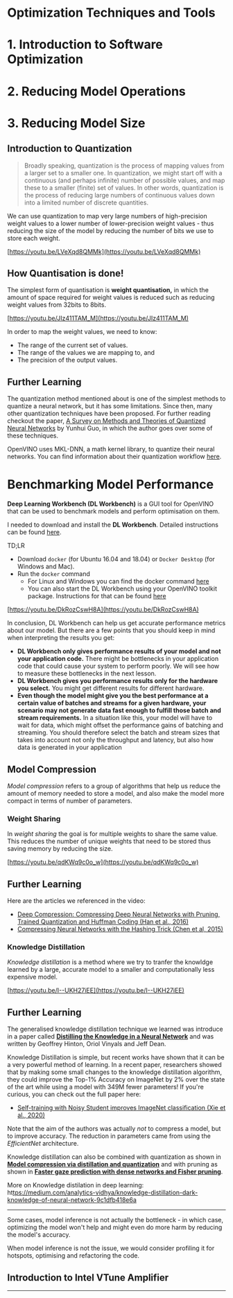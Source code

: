 # Optimization Techniques and Tools

# 1. Introduction to Software Optimization

# 2. Reducing Model Operations

# 3. Reducing Model Size

## Introduction to Quantization

> Broadly speaking, quantization is the process of mapping values from a larger set to a smaller one. In quantization, we might start off with a continuous (and perhaps infinite) number of possible values, and map these to a smaller (finite) set of values. In other words, quantization is the process of reducing large numbers of continuous values down into a limited number of discrete quantities.

We can use quantization to map very large numbers of high-precision weight values to a lower number of lower-precision weight values - thus reducing the size of the model by reducing the number of bits we use to store each weight.

[https://youtu.be/LVeXqd8QMMk](https://youtu.be/LVeXqd8QMMk)

## **How Quantisation is done!**

The simplest form of quantisation is **weight quantisation,** in which the amount of space required for weight values is reduced such as reducing weight values from 32bits to 8bits.

[https://youtu.be/JIz411TAM_M](https://youtu.be/JIz411TAM_M)

In order to map the weight values, we need to know:

- The range of the current set of values.
- The range of the values we are mapping to, and
- The precision of the output values.

## Further Learning

The quantization method mentioned about is one of the simplest methods to quantize a neural network, but it has some limitations. Since then, many other quantization techniques have been
proposed. For further reading checkout the paper, [A Survey on Methods and Theories of Quantized Neural Networks](https://arxiv.org/pdf/1808.04752.pdf) by Yunhui Guo, in which the author goes over some of these techniques.

OpenVINO uses MKL-DNN, a math kernel library, to quantize their
neural networks. You can find information about their quantization
workflow [here](https://intel.github.io/mkl-dnn/ex_int8_simplenet.html).

# Benchmarking Model Performance

**Deep Learning Workbench (DL Workbench)** is a GUI tool for OpenVINO that can be used to benchmark models and perform optimisation on them.

I needed to download and install the **DL Workbench**. Detailed instructions can be found [here](https://docs.openvinotoolkit.org/latest/_docs_Workbench_DG_Install_Workbench.html).

TD;LR

- Download `docker` (for Ubuntu 16.04 and 18.04) or `Docker Desktop` (for Windows and Mac).
- Run the `docker` command
    - For Linux and Windows you can find the docker command [here](https://docs.openvinotoolkit.org/latest/_docs_Workbench_DG_Install_from_Docker_Hub.html#install_dl_workbench_from_docker_hub_on_windows_os)
    - You can also start the DL Workbench using your OpenVINO toolkit package. Instructions for that can be found [here](https://docs.openvinotoolkit.org/latest/_docs_Workbench_DG_Install_from_Package.html)

[https://youtu.be/DkRozCswH8A](https://youtu.be/DkRozCswH8A)

In conclusion, DL Workbench can help us get accurate performance
metrics about our model. But there are a few points that you should keep in mind when interpreting the results you get:

- **DL Workbench only gives performance results of your model and not your application code.** There might be bottlenecks in your application code that could cause
your system to perform poorly. We will see how to measure these
bottlenecks in the next lesson.
- **DL Workbench gives you performance results only for the hardware you select.** You might get different results for different hardware.
- **Even though the model might give you the best performance at a certain value of batches and streams for a given hardware, your
scenario may not generate data fast enough to fulfill those batch and
stream requirements.** In a situation like this, your model will
have to wait for data, which might offset the performance gains of
batching and streaming. You should therefore select the batch and stream sizes that takes into account not only the throughput and latency, but
also how data is generated in your application

## Model Compression

*Model compression* refers to a group of algorithms that help us reduce the amount of memory needed to store a model, and also make the model more compact in terms of number of parameters.

### Weight Sharing

In *weight sharing* the goal is for multiple weights to share the same value. This reduces the number of unique weights that need to be stored thus saving memory by reducing  the size.

[https://youtu.be/qdKWq9c0o_w](https://youtu.be/qdKWq9c0o_w)

## Further Learning

Here are the articles we referenced in the video:

- [Deep Compression: Compressing Deep Neural Networks with Pruning, Trained Quantization and Huffman Coding (Han et al., 2016)](https://video.udacity-data.com/topher/2020/March/5e6e9c50_deep-compression-compressing-deep-neural-networks-with-pruning-trained-quantization-and-huffman-coding/deep-compression-compressing-deep-neural-networks-with-pruning-trained-quantization-and-huffman-coding.pdf)
- [Compressing Neural Networks with the Hashing Trick (Chen et al, 2015)](https://video.udacity-data.com/topher/2020/March/5e6e9c9f_compressing-neural-networks-with-the-hashing-trick/compressing-neural-networks-with-the-hashing-trick.pdf)

### Knowledge Distillation

*Knowledge distillation* is a method where we try to tranfer the knowldge learned by a large, accurate model to a smaller and computationally less expensive model.

[https://youtu.be/I--UKH27iEE](https://youtu.be/I--UKH27iEE)

## Further Learning

The generalised knowledge distillation technique we learned was introduce in a paper called **[Distilling the Knowledge in a Neural Network](https://arxiv.org/abs/1503.02531)** and was written by Geoffrey Hinton, Oriol Vinyals and Jeff Dean.

Knowledge Distillation is simple, but recent works have shown that it can be a very powerful method of learning. In a recent paper,
researchers showed that by making some small changes to the knowledge
distillation algorithm, they could improve the Top-1% Accuracy on
ImageNet by 2% over the state of the art while using a model with 349M
fewer parameters! If you're curious, you can check out the full paper
here:

- [Self-training with Noisy Student improves ImageNet classification (Xie et al., 2020)](https://video.udacity-data.com/topher/2020/March/5e6ea044_self-training-with-noisy-student-improves-imagenet-classification/self-training-with-noisy-student-improves-imagenet-classification.pdf)

Note that the aim of the authors was actually *not* to compress a model, but to improve accuracy. The reduction in parameters came from using the *EfficientNet* architecture.

Knowledge distillation can also be combined with quantization as shown in **[Model compression via distillation and quantization](https://arxiv.org/abs/1802.05668)** and with pruning as shown in **[Faster gaze prediction with dense networks and Fisher pruning](https://arxiv.org/abs/1801.05787)**.

More on Knowledge distilation in deep learning: ht[tps://medium.com/analytics-vidhya/knowledge-distillation-dark-knowledge-of-neural-network-9c1dfb418e6a](https://medium.com/analytics-vidhya/knowledge-distillation-dark-knowledge-of-neural-network-9c1dfb418e6a)

---

Some cases, model inference is not actually the bottleneck - in which case, optimizing the model won't help and might even do more harm by reducing the model's accuracy.

When model inference is not the issue, we would consider profiling it for hotspots, optimising and refactoring the code.

## Introduction to Intel VTune Amplifier

---
